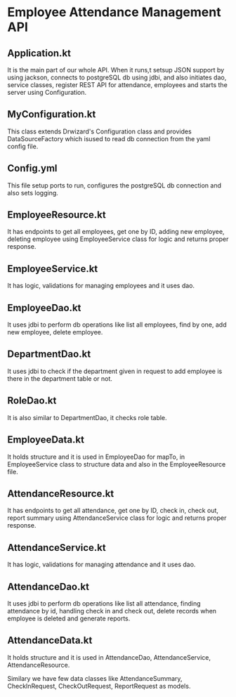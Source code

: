 # Employee Attendance Management API

## Application.kt

It is the main part of our whole API. When it runs,t setsup JSON support by using jackson, connects to postgreSQL db using jdbi, and also initiates dao, service classes, register REST API for attendance, employees and starts the server using Configuration.

## MyConfiguration.kt

This class extends Drwizard's Configuration class and provides DataSourceFactory which isused to read db connection from the yaml config file.

## Config.yml

This file setup ports to run, configures the postgreSQL db connection and also sets logging.

## EmployeeResource.kt

It has endpoints to get all employees, get one by ID, adding new employee, deleting employee using EmployeeService class for logic and returns proper response.

## EmployeeService.kt

It has logic, validations for managing employees and it uses dao. 

## EmployeeDao.kt

It uses jdbi to perform db operations like list all employees, find by one, add new employee, delete employee.

## DepartmentDao.kt

It uses jdbi to check if the department given in request to add employee is there in the department table or not.

## RoleDao.kt

It is also similar to DepartmentDao, it checks role table.

## EmployeeData.kt

It holds structure and it is used in EmployeeDao for mapTo, in EmployeeService class to structure data and also in the EmployeeResource file.

## AttendanceResource.kt

It has endpoints to get all attendance, get one by ID, check in, check out, report summary using AttendanceService class for logic and returns proper response.

## AttendanceService.kt

It has logic, validations for managing attendance and it uses dao.

## AttendanceDao.kt

It uses jdbi to perform db operations like list all attendance, finding attendance by id, handling check in and check out, delete records when employee is deleted and generate reports.

## AttendanceData.kt

It holds structure and it is used in AttendanceDao, AttendanceService, AttendanceResource.

Similary we have few data classes like AttendanceSummary, CheckInRequest, CheckOutRequest, ReportRequest as models.

